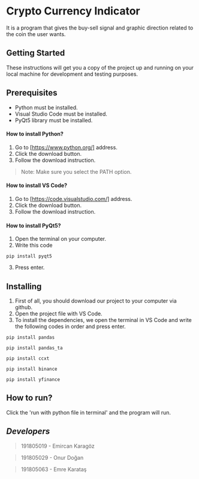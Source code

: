 # Crypto Currency Indicator

It is a program that gives the buy-sell signal and graphic direction related to the coin the user wants.

## Getting Started

These instructions will get you a copy of the project up and running on your local machine for development and testing purposes.

## Prerequisites

- Python must be installed.
- Visual Studio Code must be installed.
- PyQt5 library must be installed.

#### How to install Python?

1. Go to [https://www.python.org/] address.
2. Click the download button.
3. Follow the download instruction.

> Note: Make sure you select the PATH option.

#### How to install VS Code?

1. Go to [https://code.visualstudio.com/] address.
2. Click the download button.
3. Follow the download instruction.

#### How to install PyQt5?

1. Open the terminal on your computer.
2. Write this code 


``` pip install pyqt5 ```


3. Press enter.

## Installing
1. First of all, you should download our project to your computer via github.
2. Open the project file with VS Code.
3. To install the dependencies, we open the terminal in VS Code and write the following codes in order and press enter.

` pip install pandas `

` pip install pandas_ta `

` pip install ccxt `

` pip install binance `

` pip install yfinance `

## How to run?

Click the 'run with python file in terminal' and the program will run.


## _Developers_
> 191805019 - Emircan Karagöz

> 191805029 - Onur Doğan

> 191805063 - Emre Karataş



